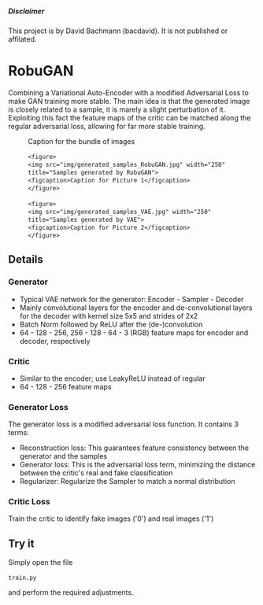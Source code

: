 ##### Disclaimer
This project is by David Bachmann (bacdavid). It is not published or affilated.

# RobuGAN

Combining a Variational Auto-Encoder with a modified Adversarial Loss to make GAN training more stable. The main idea is that the generated image is closely related to a sample, it is marely a slight perturbation of it. Exploiting this fact the feature maps of the critic can be matched along the regular adversarial loss, allowing for far more stable training. 

<figure>
<figcaption>Caption for the bundle of images</figcaption>

    <figure>
    <img src="img/generated_samples_RobuGAN.jpg" width="250" title="Samples generated by RobuGAN">
    <figcaption>Caption for Picture 1</figcaption>
    </figure>

    <figure>
    <img src="img/generated_samples_VAE.jpg" width="250" title="Samples generated by VAE">
    <figcaption>Caption for Picture 2</figcaption>
    </figure>

</figure>

## Details

### Generator

- Typical VAE network for the generator: Encoder - Sampler - Decoder
- Mainly convolutional layers for the encoder and de-convolutional layers for the decoder with kernel size 5x5 and strides of 2x2
- Batch Norm followed by ReLU after the (de-)convolution
- 64 - 128 - 256, 256 - 128 - 64 - 3 (RGB) feature maps for encoder and decoder, respectively

### Critic

- Similar to the encoder; use LeakyReLU instead of regular
- 64 - 128 - 256 feature maps

### Generator Loss

The generator loss is a modified adversarial loss function. It contains 3 terms:
- Reconstruction loss: This guarantees feature consistency between the generator and the samples
- Generator loss: This is the adversarial loss term, minimizing the distance between the critic's real and fake classification
- Regularizer: Regularize the Sampler to match a normal distribution

### Critic Loss

Train the critic to identify fake images ('0') and real images ('1')


## Try it

Simply open the file 
```
train.py
```
and perform the required adjustments.
